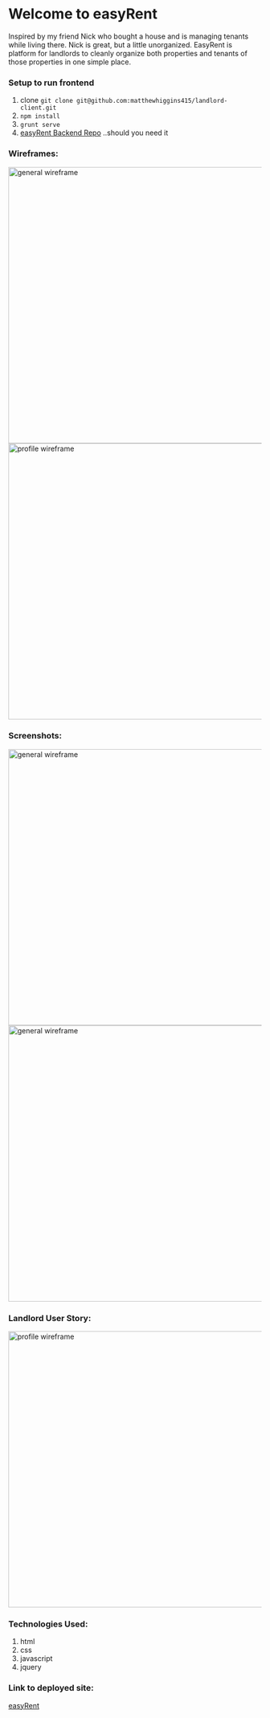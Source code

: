 # Welcome to easyRent

Inspired by my friend Nick who bought a house and is managing tenants while living there. Nick is great, but a little unorganized. EasyRent is platform for landlords to cleanly organize both properties and tenants of those properties in one simple place.

### Setup to run frontend 
1. clone ``` git clone git@github.com:matthewhiggins415/landlord-client.git ```
2. ``` npm install ```
3. ``` grunt serve ```
4. [easyRent Backend Repo](https://github.com/matthewhiggins415/tenant-organizer-fullstack) ..should you need it


### Wireframes:
<img src="https://user-images.githubusercontent.com/67120920/159135751-a0914eca-033b-42fc-9b75-212c41a5504b.jpg" alt="general wireframe" style="width:550px; height:auto; margin:0 auto;"/>
<img src="https://user-images.githubusercontent.com/67120920/159135912-6a0c62ba-1607-44e2-9f2c-840ad97c4cc6.jpg" alt="profile wireframe" style="width:550px; height:auto; margin:0 auto;"/>

### Screenshots: 
<img src="https://user-images.githubusercontent.com/67120920/159139123-b5b576f4-addd-45a3-8223-bbde5cdc5e0d.png" alt="general wireframe" style="width:550px; height:auto; margin:0 auto;"/>
<img src="https://user-images.githubusercontent.com/67120920/159139124-d0b4bfd5-dbf2-49e4-83d2-439069c76908.png" alt="general wireframe" style="width:550px; height:auto; margin:0 auto;"/>

### Landlord User Story:
<img src="https://user-images.githubusercontent.com/67120920/159135911-edeb34e5-64e1-4b1b-ae7f-e7f01f8eb59e.jpg" alt="profile wireframe" style="width:550px; height:auto; margin:0 auto;"/>

### Technologies Used:
1. html
2. css
3. javascript
4. jquery

### Link to deployed site:
[easyRent](https://matthewhiggins415.github.io/landlord-client/) 
